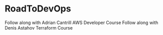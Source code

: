 # RoadToDevOps
Follow along with Adrian Cantrill AWS Developer Course
Follow along with Denis Astahov Terraform Course

